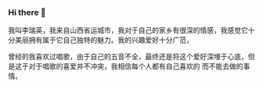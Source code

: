### Hi there 👋

<!--
**15135057805/15135057805** is a ✨ _special_ ✨ repository because its `README.md` (this file) appears on your GitHub profile.

Here are some ideas to get you started:

- 🔭 I’m currently working on ...
- 🌱 I’m currently learning ...
- 👯 I’m looking to collaborate on ...
- 🤔 I’m looking for help with ...
- 💬 Ask me about ...
- 📫 How to reach me: ...
- 😄 Pronouns: ...
- ⚡ Fun fact: ...
-->我叫李瑞英，我来自山西省运城市，我对于自己的家乡有很深的情感，我感觉它十分美丽拥有属于它自己独特的魅力。我的兴趣爱好十分广范，
曾经的我喜欢过唱歌，由于自己的五音不全，最终还是将这个爱好深埋于心底，但是这于对于唱歌的喜爱并不冲突，我相信每个人都有自己喜欢的
而不能去做的事情。
